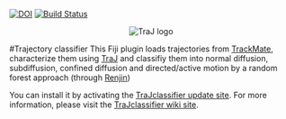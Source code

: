 [![DOI](https://zenodo.org/badge/18649/thorstenwagner/ij-trajectory-classifier.svg)](https://zenodo.org/badge/latestdoi/18649/thorstenwagner/ij-trajectory-classifier)
[![Build Status](https://travis-ci.org/thorstenwagner/ij-trajectory-classifier.svg?branch=master)](https://travis-ci.org/thorstenwagner/ij-trajectory-classifier)
<p align="center">
 <img src="http://imagej.net/_images/5/58/Traj-class.png" alt="TraJ logo"/>
</p>


#Trajectory classifier
This Fiji plugin loads trajectories from [TrackMate](http://imagej.net/TrackMate), characterize them using [TraJ](https://github.com/thorstenwagner/TraJ) and classifiy them into normal diffusion, subdiffusion, confined diffusion and directed/active motion by a random forest approach (through [Renjin](http://www.renjin.org/))

You can install it by activating the [TraJclassifier update site](http://imagej.net/How_to_follow_a_3rd_party_update_site). For more information, please visit the [TraJclassifier wiki site](http://imagej.net/TraJClassifier).
